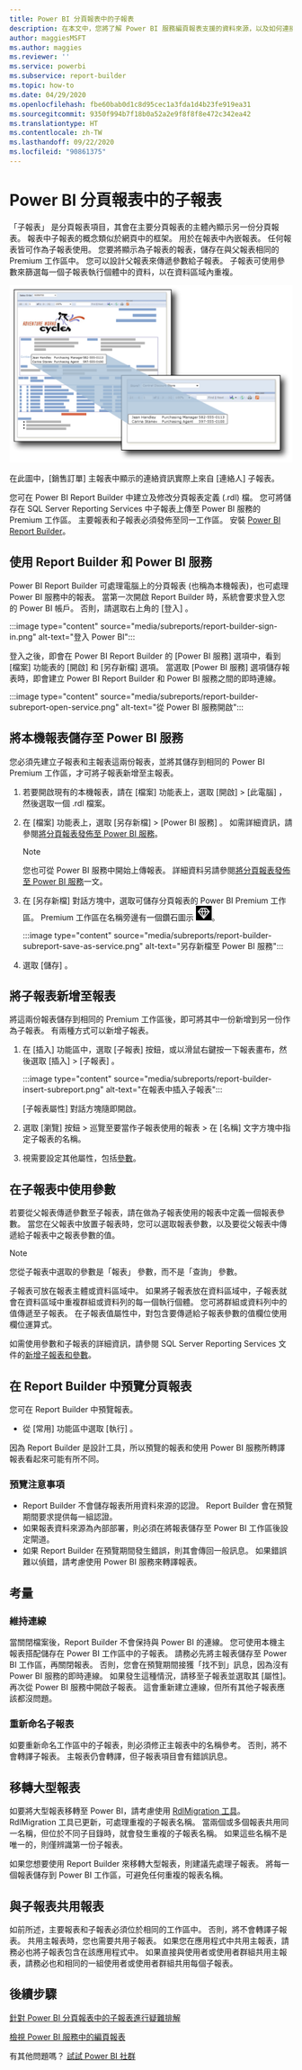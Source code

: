 ```yaml
---
title: Power BI 分頁報表中的子報表
description: 在本文中，您將了解 Power BI 服務編頁報表支援的資料來源，以及如何連接至 Azure SQL Database 資料來源。
author: maggiesMSFT
ms.author: maggies
ms.reviewer: ''
ms.service: powerbi
ms.subservice: report-builder
ms.topic: how-to
ms.date: 04/29/2020
ms.openlocfilehash: fbe60bab0d1c8d95cec1a3fda1d4b23fe919ea31
ms.sourcegitcommit: 9350f994b7f18b0a52a2e9f8f8f8e472c342ea42
ms.translationtype: HT
ms.contentlocale: zh-TW
ms.lasthandoff: 09/22/2020
ms.locfileid: "90861375"
---
```

# <a name="subreports-in-power-bi-paginated-reports"></a>Power BI 分頁報表中的子報表

「子報表」  是分頁報表項目，其會在主要分頁報表的主體內顯示另一份分頁報表。 報表中子報表的概念類似於網頁中的框架。 用於在報表中內嵌報表。 任何報表皆可作為子報表使用。 您要將顯示為子報表的報表，儲存在與父報表相同的 Premium 工作區中。 您可以設計父報表來傳遞參數給子報表。 子報表可使用參數來篩選每一個子報表執行個體中的資料，以在資料區域內重複。  
  
 ![分頁報表中的子報表](media/subreports/paginated-report-subreport.png "分頁報表子報表")  
  
 在此圖中，[銷售訂單] 主報表中顯示的連絡資訊實際上來自 [連絡人] 子報表。  
  
您可在 Power BI Report Builder 中建立及修改分頁報表定義 (.rdl) 檔。 您可將儲存在 SQL Server Reporting Services 中子報表上傳至 Power BI 服務的 Premium 工作區。 主要報表和子報表必須發佈至同一工作區。 安裝 [Power BI Report Builder](https://aka.ms/pbireportbuilder)。
  
## <a name="work-with-report-builder-and-the-power-bi-service"></a>使用 Report Builder 和 Power BI 服務

Power BI Report Builder 可處理電腦上的分頁報表 (也稱為本機報表)，也可處理 Power BI 服務中的報表。  當第一次開啟 Report Builder 時，系統會要求登入您的 Power BI 帳戶。 否則，請選取右上角的 [登入]  。

:::image type="content" source="media/subreports/report-builder-sign-in.png" alt-text="登入 Power BI":::

登入之後，即會在 Power BI Report Builder 的 [Power BI 服務]  選項中，看到 [檔案]  功能表的 [開啟]  和 [另存新檔]  選項。 當選取 [Power BI 服務]  選項儲存報表時，即會建立 Power BI Report Builder 和 Power BI 服務之間的即時連線。 

:::image type="content" source="media/subreports/report-builder-subreport-open-service.png" alt-text="從 Power BI 服務開啟":::

## <a name="save-a-local-report-to-the-power-bi-service"></a>將本機報表儲存至 Power BI 服務

您必須先建立子報表和主報表這兩份報表，並將其儲存到相同的 Power BI Premium 工作區，才可將子報表新增至主報表。 

1. 若要開啟現有的本機報表，請在 [檔案]  功能表上，選取 [開啟]   > [此電腦]  ，然後選取一個 .rdl 檔案。  

2. 在 [檔案]  功能表上，選取 [另存新檔]   > [Power BI 服務]  。  如需詳細資訊，請參閱[將分頁報表發佈至 Power BI 服務](paginated-reports-save-to-power-bi-service.md)。

    > [!NOTE]
    > 您也可從 Power BI 服務中開始上傳報表。 詳細資料另請參閱[將分頁報表發佈至 Power BI 服務](paginated-reports-save-to-power-bi-service.md)一文。

3. 在 [另存新檔]  對話方塊中，選取可儲存分頁報表的 Power BI Premium 工作區。  Premium 工作區在名稱旁邊有一個鑽石圖示 ![Premium 鑽石圖示](media/subreports/report-builder-premium-diamond.png)。

    :::image type="content" source="media/subreports/report-builder-subreport-save-as-service.png" alt-text="另存新檔至 Power BI 服務":::

4. 選取 [儲存]  。

## <a name="add-a-subreport-to-a-report"></a>將子報表新增至報表

將這兩份報表儲存到相同的 Premium 工作區後，即可將其中一份新增到另一份作為子報表。 有兩種方式可以新增子報表。 

1. 在 [插入]  功能區中，選取 [子報表]  按鈕，或以滑鼠右鍵按一下報表畫布，然後選取 [插入]   > [子報表]  。

    :::image type="content" source="media/subreports/report-builder-insert-subreport.png" alt-text="在報表中插入子報表":::

    [子報表屬性]  對話方塊隨即開啟。  

2. 選取 [瀏覽]  按鈕 > 巡覽至要當作子報表使用的報表 > 在 [名稱]  文字方塊中指定子報表的名稱。

3. 視需要設定其他屬性，包括[參數](#use-parameters-in-subreports)。

## <a name="use-parameters-in-subreports"></a>在子報表中使用參數  
 若要從父報表傳遞參數至子報表，請在做為子報表使用的報表中定義一個報表參數。 當您在父報表中放置子報表時，您可以選取報表參數，以及要從父報表中傳遞給子報表中之報表參數的值。  
  
> [!NOTE]  
> 您從子報表中選取的參數是「報表」  參數，而不是「查詢」  參數。  
  
 子報表可放在報表主體或資料區域中。 如果將子報表放在資料區域中，子報表就會在資料區域中重複群組或資料列的每一個執行個體。 您可將群組或資料列中的值傳遞至子報表。 在子報表值屬性中，對包含要傳遞給子報表參數的值欄位使用欄位運算式。  
  
 如需使用參數和子報表的詳細資訊，請參閱 SQL Server Reporting Services 文件的[新增子報表和參數](/sql/reporting-services/report-design/add-a-subreport-and-parameters-report-builder-and-ssrs)。  

## <a name="preview-paginated-reports-in-report-builder"></a>在 Report Builder 中預覽分頁報表

您可在 Report Builder 中預覽報表。

- 從 [常用]  功能區中選取 [執行]  。 

因為 Report Builder 是設計工具，所以預覽的報表和使用 Power BI 服務所轉譯報表看起來可能有所不同。

### <a name="notes-about-previewing"></a>預覽注意事項

- Report Builder 不會儲存報表所用資料來源的認證。  Report Builder 會在預覽期間要求提供每一組認證。  
- 如果報表資料來源為內部部署，則必須在將報表儲存至 Power BI 工作區後設定閘道。
- 如果 Report Builder 在預覽期間發生錯誤，則其會傳回一般訊息。  如果錯誤難以偵錯，請考慮使用 Power BI 服務來轉譯報表。  

## <a name="considerations"></a>考量

### <a name="maintaining-the-connection"></a>維持連線

當關閉檔案後，Report Builder 不會保持與 Power BI 的連線。  您可使用本機主報表搭配儲存在 Power BI 工作區中的子報表。 請務必先將主報表儲存至 Power BI 工作區，再關閉報表。  否則，您會在預覽期間接獲「找不到」訊息，因為沒有 Power BI 服務的即時連線。  如果發生這種情況，請移至子報表並選取其 [屬性]。  再次從 Power BI 服務中開啟子報表。  這會重新建立連線，但所有其他子報表應該都沒問題。

### <a name="renaming-a-subreport"></a>重新命名子報表

如要重新命名工作區中的子報表，則必須修正主報表中的名稱參考。 否則，將不會轉譯子報表。 主報表仍會轉譯，但子報表項目會有錯誤訊息。

## <a name="migrate-large-reports"></a>移轉大型報表

如要將大型報表移轉至 Power BI，請考慮使用 [RdlMigration 工具](../guidance/migrate-ssrs-reports-to-power-bi.md)。  RdlMigration 工具已更新，可處理重複的子報表名稱。  當兩個或多個報表共用同一名稱，但位於不同子目錄時，就會發生重複的子報表名稱。  如果這些名稱不是唯一的，則僅辨識第一份子報表。

如果您想要使用 Report Builder 來移轉大型報表，則建議先處理子報表。 將每一個報表儲存到 Power BI 工作區，可避免任何重複的報表名稱。

## <a name="share-reports-with-subreports"></a>與子報表共用報表

如前所述，主要報表和子報表必須位於相同的工作區中。 否則，將不會轉譯子報表。 共用主報表時，您也需要共用子報表。 如果您在應用程式中共用主報表，請務必也將子報表包含在該應用程式中。 如果直接與使用者或使用者群組共用主報表，請務必也和相同的一組使用者或使用者群組共用每個子報表。
  
## <a name="next-steps"></a>後續步驟

[針對 Power BI 分頁報表中的子報表進行疑難排解](subreports-troubleshoot.md)

[檢視 Power BI 服務中的編頁報表](../consumer/paginated-reports-view-power-bi-service.md)

有其他問題嗎？ [試試 Power BI 社群](https://community.powerbi.com/)